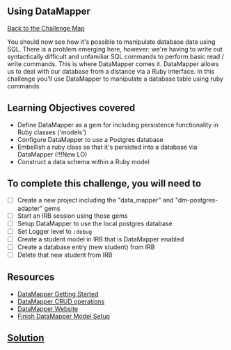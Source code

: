 ## Using DataMapper

[Back to the Challenge Map](0_challenge_map.md)

You should now see how it's possible to manipulate database data using SQL. There is a problem emerging here, however: we're having to write out syntactically difficult and unfamiliar SQL commands to perform basic read / write commands. This is where DataMapper comes it. DataMapper allows us to deal with our database from a distance via a Ruby interface. In this challenge you'll use DataMapper to manipulate a database table using ruby commands.

## Learning Objectives covered

* Define DataMapper as a gem for including persistence functionality in Ruby classes ('models')
* Configure DataMapper to use a Postgres database
* Embellish a ruby class so that it's persisted into a database via DataMapper (!!!New LO)
* Construct a data schema within a Ruby model

## To complete this challenge, you will need to

- [ ] Create a new project including the "data_mapper" and "dm-postgres-adapter" gems
- [ ] Start an IRB session using those gems
- [ ] Setup DataMapper to use the local postgres database
- [ ] Set Logger level to `:debug`
- [ ] Create a student model in IRB that is DataMapper enabled
- [ ] Create a database entry (new student) from IRB
- [ ] Delete that new student from IRB

## Resources

* [DataMapper Getting Started](http://datamapper.org/getting-started.html)
* [DataMapper CRUD operations](http://datamapper.org/docs/create_and_destroy.html)
* [DataMapper Website](http://datamapper.org/)
* [Finish DataMapper Model Setup ](http://www.rubydoc.info/github/datamapper/dm-core/DataMapper/Model#finalize-instance_method)

## [Solution](solutions/06.md)
